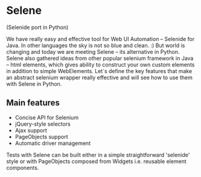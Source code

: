 # Selene

(Selenide port in Python)

We have really easy and effective tool for Web UI Automation – Selenide for Java. In other languages the sky is not so blue and clean. :) But world is changing and today we are meeting Selene – its alternative in Python. Selene also gathered ideas from other popular selenium framework in Java – html elements, which gives ability to construct your own custom elements in addition to simple WebElements. Let`s define the key features that make an abstract selenium wrapper really effective and will see how to use them with Selene in Python.

## Main features

* Concise API for Selenium
* jQuery-style selectors
* Ajax support
* PageObjects support
* Automatic driver management

Tests with Selene can be built either in a simple straightforward 'selenide' style or with PageObjects composed from Widgets i.e. reusable element components.

